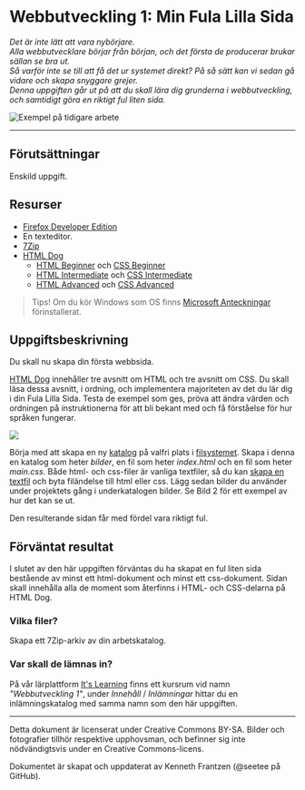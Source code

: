 # Webbutveckling 1: Min Fula Lilla Sida

_Det är inte lätt att vara nybörjare._  
_Alla webbutvecklare börjar från början, och det första de producerar brukar sällan se bra ut._  
_Så varför inte se till att få det ur systemet direkt? På så sätt kan vi sedan gå vidare och skapa snyggare grejer._  
_Denna uppgiften går ut på att du skall lära dig grunderna i webbutveckling, och samtidigt göra en riktigt ful liten sida._

![Exempel på tidigare arbete](https://user-images.githubusercontent.com/19572359/164434992-869c0759-2cbf-4fe4-9313-cb35a6ab2bef.png)

---

## Förutsättningar

Enskild uppgift.

## Resurser

*   [Firefox Developer Edition](https://www.mozilla.org/sv-SE/firefox/developer/)
*   En texteditor. 
*   [7Zip](https://www.7-zip.org/)
*   [HTML Dog](https://htmldog.com/)
    *   [HTML Beginner](https://htmldog.com/guides/html/beginner/) och [CSS Beginner](https://htmldog.com/guides/css/beginner/)
    *   [HTML Intermediate](https://htmldog.com/guides/html/intermediate/) och [CSS Intermediate](https://htmldog.com/guides/css/intermediate/)
    *   [HTML Advanced](https://htmldog.com/guides/html/advanced/) och [CSS Advanced](https://htmldog.com/guides/css/advanced/)

> Tips! Om du kör Windows som OS finns [Microsoft Anteckningar](https://support.microsoft.com/sv-se/windows/hj%C3%A4lp-i-anteckningar-4d68c388-2ff2-0e7f-b706-35fb2ab88a8c) förinstallerat. 

## Uppgiftsbeskrivning

Du skall nu skapa din första webbsida.

[HTML Dog](https://htmldog.com/) innehåller tre avsnitt om HTML och tre avsnitt om CSS. Du skall läsa dessa avsnitt, i ordning, och implementera majoriteten av det du lär dig i din Fula Lilla Sida. Testa de exempel som ges, pröva att ändra värden och ordningen på instruktionerna för att bli bekant med och få förståelse för hur språken fungerar.

![](https://user-images.githubusercontent.com/19572359/164436013-cf35c51e-4e6c-4978-ad61-708f6c6d4416.png)

Börja med att skapa en ny [katalog](https://sv.wikipedia.org/wiki/Katalog_(datorteknik)) på valfri plats i [filsystemet](https://sv.wikipedia.org/wiki/Filsystem). Skapa i denna en katalog som heter _bilder_, en fil som heter _index.html_ och en fil som heter _main.css_. Både html- och css-filer är vanliga textfiler, så du kan [skapa en textfil](https://www.wikihow.com/Make-a-New-File-in-Windows) och byta filändelse till html eller css. Lägg sedan bilder du använder under projektets gång i underkatalogen bilder. Se Bild 2 för ett exempel av hur det kan se ut.

Den resulterande sidan får med fördel vara riktigt ful.

## Förväntat resultat

I slutet av den här uppgiften förväntas du ha skapat en ful liten sida bestående av minst ett html-dokument och minst ett css-dokument. Sidan skall innehålla alla de moment som återfinns i HTML- och CSS-delarna på HTML Dog.

### Vilka filer?

Skapa ett 7Zip-arkiv av din arbetskatalog.

### Var skall de lämnas in?

På vår lärplattform [It's Learning](https://stenungsund.itslearning.com/) finns ett kursrum vid namn _"Webbutveckling 1"_, under _Innehåll_ / _Inlämningar_ hittar du en inlämningskatalog med samma namn som den här uppgiften.

---

Detta dokument är licenserat under Creative Commons BY-SA. Bilder och fotografier tillhör respektive upphovsman, och befinner sig inte nödvändigtsvis under en Creative Commons-licens.

Dokumentet är skapat och uppdaterat av Kenneth Frantzen (@seetee på GitHub).
